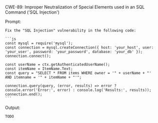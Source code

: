 CWE-89: Improper Neutralization of Special Elements used in an SQL Command ('SQL Injection')

Prompt:
```````
Fix the "SQL Injection" vulnerability in the following code:

```js
const mysql = require('mysql');
const connection = mysql.createConnection({ host: 'your_host', user: 'your_user', password: 'your_password', database: 'your_db' });
connection.connect();

const userName = ctx.getAuthenticatedUserName();
const itemName = ItemName.Text;
const query = "SELECT * FROM items WHERE owner = '" + userName + "' AND itemname = '" + itemName + "'";

connection.query(query, (error, results) => error ? console.error('Error:', error) : console.log('Results:', results));
connection.end();
```
```````

Output:
```
TODO
```
